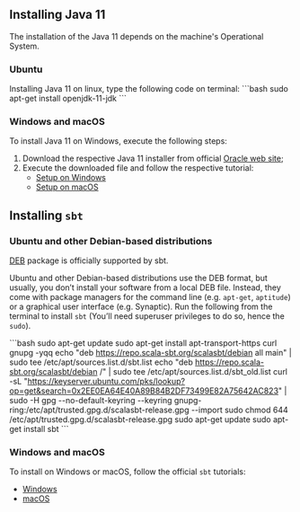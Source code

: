 ## Installing Java 11

The installation of the Java 11 depends on the machine's Operational System.

### Ubuntu

Installing Java 11 on linux, type the following code on terminal:
\`\`\`bash
sudo apt-get install openjdk-11-jdk
\`\`\`

### Windows and macOS

To install Java 11 on Windows, execute the following steps:

1. Download the respective Java 11 installer from official [Oracle web site](https://www.oracle.com/pt/java/technologies/javase/jdk11-archive-downloads.html);
2. Execute the downloaded file and follow the respective tutorial:
   - [Setup on Windows](https://www.java.com/en/download/help/windows_manual_download.html)
   - [Setup on macOS](https://www.java.com/en/download/help/mac_install.html)

## Installing `sbt`

### Ubuntu and other Debian-based distributions

[DEB](https://dl.bintray.com/sbt/debian/sbt-1.9.8.deb) package is officially supported by sbt.

Ubuntu and other Debian-based distributions use the DEB format, but usually, you don’t install your software from a local DEB file. Instead, they come with package managers for the command line (e.g. `apt-get`, `aptitude`) or a graphical user interface (e.g. Synaptic). Run the following from the terminal to install `sbt` (You’ll need superuser privileges to do so, hence the `sudo`).

\`\`\`bash
sudo apt-get update
sudo apt-get install apt-transport-https curl gnupg -yqq
echo "deb https://repo.scala-sbt.org/scalasbt/debian all main" | sudo tee /etc/apt/sources.list.d/sbt.list
echo "deb https://repo.scala-sbt.org/scalasbt/debian /" | sudo tee /etc/apt/sources.list.d/sbt_old.list
curl -sL "https://keyserver.ubuntu.com/pks/lookup?op=get&search=0x2EE0EA64E40A89B84B2DF73499E82A75642AC823" | sudo -H gpg --no-default-keyring --keyring gnupg-ring:/etc/apt/trusted.gpg.d/scalasbt-release.gpg --import
sudo chmod 644 /etc/apt/trusted.gpg.d/scalasbt-release.gpg
sudo apt-get update
sudo apt-get install sbt
\`\`\`

### Windows and macOS

To install on Windows or macOS, follow the official `sbt` tutorials:

- [Windows](https://www.scala-sbt.org/1.x/docs/Installing-sbt-on-Windows.html)
- [macOS](https://www.scala-sbt.org/1.x/docs/Installing-sbt-on-Mac.html)
